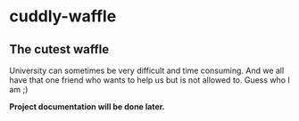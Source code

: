 # cuddly-waffle
## The cutest waffle 

University can sometimes be very difficult and time consuming. And we all have that one friend who wants to help us but is not allowed to. Guess who I am ;)

**Project documentation will be done later.**
